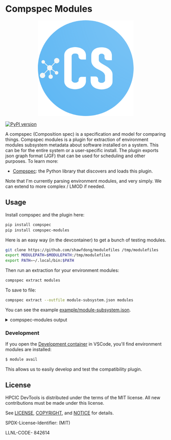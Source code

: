 # Compspec Modules

<p align="center">
  <img height="300" src="https://raw.githubusercontent.com/compspec/spec/main/img/compspec-circle.png">
</p>

[![PyPI version](https://badge.fury.io/py/compspec-modules.svg)](https://badge.fury.io/py/compspec-modules)

A compspec (Composition spec) is a specification and model for comparing things. Compspec modules is
a plugin for extraction of environment modules subsystem metadata about software installed
on a system. This can be for the entire system or a user-specific install. The plugin exports json graph format (JGF) that can be used for scheduling and other purposes. To learn more:

 - [Compspec](https://github.com/compspec/compspec): the Python library that discovers and loads this plugin.

Note that I'm currently parsing environment modules, and very simply. We can extend to more complex / LMOD if needed.

## Usage

Install compspec and the plugin here:

```bash
pip install compspec
pip install compspec-modules
```

Here is an easy way (in the devcontainer) to get a bunch of testing modules.

```bash
git clone https://github.com/shawfdong/modulefiles /tmp/modulefiles
export MODULEPATH=$MODULEPATH:/tmp/modulefiles
export PATH=~/.local/bin:$PATH
```

Then run an extraction for your environment modules:

```bash
compspec extract modules
```

To save to file:

```bash
compspec extract --outfile module-subsystem.json modules
```

You can see the example [example/module-subsystem.json](example/module-subsystem.json).

<details>

<summary>compspec-modules output</summary>

```console
{
    "graph": {
        "nodes": {
            "environment-modules0": {
                "metadata": {
                    "type": "environment-modules",
                    "basename": "environment-modules",
                    "name": "environment-modules0",
                    "id": 0,
                    "uniq_id": 0,
                    "containment": {
                        "paths": "/environment-modules0"
                    },
                    "size": 1,
                    "unit": "",
                    "rank": 0,
                    "exclusive": false
                },
                "label": "environment-modules0"
            },
            "module1": {
                "metadata": {
                    "type": "module",
                    "basename": "module",
                    "name": "module0",
                    "id": 1,
                    "uniq_id": 1,
                    "containment": {
                        "paths": "/environment-modules0/module0"
                    },
                    "size": 1,
                    "unit": "",
                    "rank": 0,
                    "exclusive": false,
                    "attributes": {
                        "name": "dot",
                        "software": "dot"
                    }
                },
                "label": "module1"
            },
            "module2": {
                "metadata": {
                    "type": "module",
                    "basename": "module",
                    "name": "module1",
                    "id": 2,
                    "uniq_id": 2,
                    "containment": {
                        "paths": "/environment-modules0/module1"
                    },
                    "size": 1,
                    "unit": "",
                    "rank": 0,
                    "exclusive": false,
                    "attributes": {
                        "name": "module-info",
                        "software": "module-info"
                    }
                },
                "label": "module2"
            },
            "module3": {
                "metadata": {
                    "type": "module",
                    "basename": "module",
                    "name": "module2",
                    "id": 3,
                    "uniq_id": 3,
                    "containment": {
                        "paths": "/environment-modules0/module2"
                    },
                    "size": 1,
                    "unit": "",
                    "rank": 0,
                    "exclusive": false,
                    "attributes": {
                        "name": "modules",
                        "software": "modules",
                        "version": "5.4.0"
                    }
                },
                "label": "module3"
            },
            "module4": {
                "metadata": {
                    "type": "module",
                    "basename": "module",
                    "name": "module3",
                    "id": 4,
                    "uniq_id": 4,
                    "containment": {
                        "paths": "/environment-modules0/module3"
                    },
                    "size": 1,
                    "unit": "",
                    "rank": 0,
                    "exclusive": false,
                    "attributes": {
                        "name": "module-git",
                        "software": "module-git"
                    }
                },
                "label": "module4"
            },
            "module5": {
                "metadata": {
                    "type": "module",
                    "basename": "module",
                    "name": "module4",
                    "id": 5,
                    "uniq_id": 5,
                    "containment": {
                        "paths": "/environment-modules0/module4"
                    },
                    "size": 1,
                    "unit": "",
                    "rank": 0,
                    "exclusive": false,
                    "attributes": {
                        "name": "use.own",
                        "software": "use.own"
                    }
                },
                "label": "module5"
            },
            "module6": {
                "metadata": {
                    "type": "module",
                    "basename": "module",
                    "name": "module5",
                    "id": 6,
                    "uniq_id": 6,
                    "containment": {
                        "paths": "/environment-modules0/module5"
                    },
                    "size": 1,
                    "unit": "",
                    "rank": 0,
                    "exclusive": false,
                    "attributes": {
                        "name": "null",
                        "software": "null"
                    }
                },
                "label": "module6"
            },
            "module7": {
                "metadata": {
                    "type": "module",
                    "basename": "module",
                    "name": "module6",
                    "id": 7,
                    "uniq_id": 7,
                    "containment": {
                        "paths": "/environment-modules0/module6"
                    },
                    "size": 1,
                    "unit": "",
                    "rank": 0,
                    "exclusive": false,
                    "attributes": {
                        "name": "python/intelpython2",
                        "software": "python"
                    }
                },
                "label": "module7"
            },
            "module8": {
                "metadata": {
                    "type": "module",
                    "basename": "module",
                    "name": "module7",
                    "id": 8,
                    "uniq_id": 8,
                    "containment": {
                        "paths": "/environment-modules0/module7"
                    },
                    "size": 1,
                    "unit": "",
                    "rank": 0,
                    "exclusive": false,
                    "attributes": {
                        "name": "python/anaconda3",
                        "software": "python"
                    }
                },
                "label": "module8"
            },
            "module9": {
                "metadata": {
                    "type": "module",
                    "basename": "module",
                    "name": "module8",
                    "id": 9,
                    "uniq_id": 9,
                    "containment": {
                        "paths": "/environment-modules0/module8"
                    },
                    "size": 1,
                    "unit": "",
                    "rank": 0,
                    "exclusive": false,
                    "attributes": {
                        "name": "python/anaconda2",
                        "software": "python"
                    }
                },
                "label": "module9"
            },
            "module10": {
                "metadata": {
                    "type": "module",
                    "basename": "module",
                    "name": "module9",
                    "id": 10,
                    "uniq_id": 10,
                    "containment": {
                        "paths": "/environment-modules0/module9"
                    },
                    "size": 1,
                    "unit": "",
                    "rank": 0,
                    "exclusive": false,
                    "attributes": {
                        "name": "python/intelpython3",
                        "software": "python"
                    }
                },
                "label": "module10"
            },
            "module11": {
                "metadata": {
                    "type": "module",
                    "basename": "module",
                    "name": "module10",
                    "id": 11,
                    "uniq_id": 11,
                    "containment": {
                        "paths": "/environment-modules0/module10"
                    },
                    "size": 1,
                    "unit": "",
                    "rank": 0,
                    "exclusive": false,
                    "attributes": {
                        "name": "python/rh-python36",
                        "software": "python"
                    }
                },
                "label": "module11"
            },
            "module12": {
                "metadata": {
                    "type": "module",
                    "basename": "module",
                    "name": "module11",
                    "id": 12,
                    "uniq_id": 12,
                    "containment": {
                        "paths": "/environment-modules0/module11"
                    },
                    "size": 1,
                    "unit": "",
                    "rank": 0,
                    "exclusive": false,
                    "attributes": {
                        "name": "PrgEnv-intel/2019.1.053",
                        "software": "PrgEnv-intel",
                        "version": "2019.1.053"
                    }
                },
                "label": "module12"
            },
            "module13": {
                "metadata": {
                    "type": "module",
                    "basename": "module",
                    "name": "module12",
                    "id": 13,
                    "uniq_id": 13,
                    "containment": {
                        "paths": "/environment-modules0/module12"
                    },
                    "size": 1,
                    "unit": "",
                    "rank": 0,
                    "exclusive": false,
                    "attributes": {
                        "name": "PrgEnv-pgi/llvm_18.10",
                        "software": "PrgEnv-pgi",
                        "version": "18.10"
                    }
                },
                "label": "module13"
            },

...
    },
    "metadata": {
        "install_name": "compat-experiment"
    }
}
```
</details>


### Development

If you open the [Development container](.devcontainer) in VSCode, you'll find environment modules are installed:

```bash
$ module avail
```

This allows us to easily develop and test the compatibility plugin.


## License

HPCIC DevTools is distributed under the terms of the MIT license.
All new contributions must be made under this license.

See [LICENSE](https://github.com/converged-computing/cloud-select/blob/main/LICENSE),
[COPYRIGHT](https://github.com/converged-computing/cloud-select/blob/main/COPYRIGHT), and
[NOTICE](https://github.com/converged-computing/cloud-select/blob/main/NOTICE) for details.

SPDX-License-Identifier: (MIT)

LLNL-CODE- 842614
